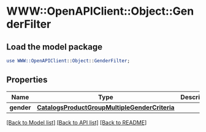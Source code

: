 # WWW::OpenAPIClient::Object::GenderFilter

## Load the model package
```perl
use WWW::OpenAPIClient::Object::GenderFilter;
```

## Properties
Name | Type | Description | Notes
------------ | ------------- | ------------- | -------------
**gender** | [**CatalogsProductGroupMultipleGenderCriteria**](.md) |  | 

[[Back to Model list]](../README.md#documentation-for-models) [[Back to API list]](../README.md#documentation-for-api-endpoints) [[Back to README]](../README.md)



